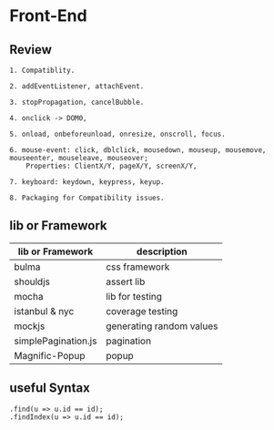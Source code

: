 # Front-End
## Review
```
1. Compatiblity.

2. addEventListener, attachEvent.

3. stopPropagation, cancelBubble.

4. onclick -> DOM0,

5. onload, onbeforeunload, onresize, onscroll, focus.

6. mouse-event: click, dblclick, mousedown, mouseup, mousemove, mouseenter, mouseleave, mouseover; 
	Properties: ClientX/Y, pageX/Y, screenX/Y, 

7. keyboard: keydown, keypress, keyup.

8. Packaging for Compatibility issues.
```

## lib or Framework

| lib or Framework | description |
| - | - |
| bulma | css framework |
| shouldjs | assert lib |
| mocha | lib for testing |
| istanbul & nyc | coverage testing |
| mockjs | generating random values |
| simplePagination.js | pagination |
| Magnific-Popup | popup |

## useful Syntax

```
.find(u => u.id == id);
.findIndex(u => u.id == id);

```